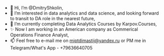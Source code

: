 - 👋 Hi, I’m @DmitryShkolin,
- 👀 I’m interested in data analytics and data science, and looking forward to transit to DA role in the nearest future,
- 🌱 I’m currently completing Data Analytics Courses by Karpov.Courses,
- ✨ Now I am working in an American company as Commerical Operations Finance Analyst,
- 📫 Feel free to e-mail me on miptdimastij@yandex.ru or PM me in Telegram/What's App - +79636640705

<!---
DmitryShkolin/DmitryShkolin is a ✨ special ✨ repository because its `README.md` (this file) appears on your GitHub profile.
You can click the Preview link to take a look at your changes.
--->
